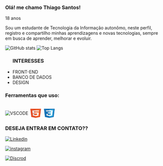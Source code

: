<h3>Olá! me chamo Thiago Santos!</h3>
<P>18 anos</P>

<P>Sou um estudante de Tecnologia da Informação autonômo, neste perfil, registro e compartilho minhas aprendizagens e novas tecnologias, sempre em busca de aprender, melhorar e evoluir.</P>

![GitHub stats](https://github-readme-stats.vercel.app/api?username=Thwo22&show_icons=true&bg_color=00000000)
![Top Langs](https://github-readme-stats.vercel.app/api/top-langs/?username=Thwo22&layout=compact&bg_color=00000000)

<ul><h3>INTERESSES</h3>
<li>FRONT-END
<li>BANCO DE DADOS
<li>DESIGN
</ul>

<h3>Ferramentas que uso:</h3>

<div style="display: inline-block"><br/>

<img align="center" alt="VSCODE" height="30" width="40" src="https://cdn.jsdelivr.net/gh/devicons/devicon/icons/vscode/vscode-original.svg">
<img align="center" alt="HTML" height="30" width="40" src="https://raw.githubusercontent.com/devicons/devicon/master/icons/html5/html5-original.svg">
<img align="center" alt="CSS" height="30" width="40" src="https://raw.githubusercontent.com/devicons/devicon/master/icons/css3/css3-original.svg">

  
</div>

<h3>DESEJA ENTRAR EM CONTATO??</h3>

[![Linkedin](https://img.shields.io/badge/LinkedIn-0077B5?style=for-the-badge&logo=linkedin&logoColor=white)](https://www.linkedin.com/in/thiago-santos-b23b8a1a4/)

[![instagram](https://img.shields.io/badge/Instagram-E4405F?style=for-the-badge&logo=instagram&logoColor=white)](https://www.instagram.com/thwo22/)

[![Discrod](https://img.shields.io/badge/Discord-7289DA?style=for-the-badge&logo=discord&logoColor=white)](https://discord.gg/YVhZRZk7)




